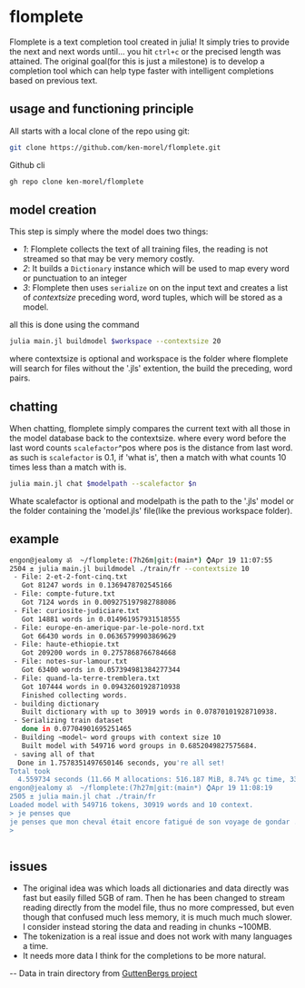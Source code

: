 # flomplete

Flomplete is a text completion tool created in julia! It simply tries to provide the next and next words until... you hit `ctrl+c` or the precised length was attained.
The original goal(for this is just a milestone) is to develop a completion tool which can help type faster with intelligent completions based on previous text.

## usage and functioning principle

All starts with a local clone of the repo using git:

```bash
git clone https://github.com/ken-morel/flomplete.git
```

Github cli

```bash
gh repo clone ken-morel/flomplete
```

## model creation

This step is simply where the model does two things:
- *1*: Flomplete collects the text of all training files, the reading is not streamed so that may be very
  memory costly.
- *2*: It builds a `Dictionary` instance which will be used to map every word or punctuation to an integer
- *3*: Flomplete then uses `serialize` on on the input text and creates a list of *contextsize* preceding word, word tuples, which will be stored as a model.

all this is done using the command

```bash
julia main.jl buildmodel $workspace --contextsize 20
```

where contextsize is optional and workspace is the folder where flomplete will search for files without the '.jls' extention, the build the preceding, word pairs.

## chatting

When chatting, flomplete simply compares the current text with all those in the model database back to the contextsize. where every word before the last word counts `scalefactor`^pos where pos is the distance from last word. as such is `scalefactor` is 0.1, if 'what is', then a match with what counts 10 times less than a match with is.

```bash
julia main.jl chat $modelpath --scalefactor $n
```

Whate scalefactor is optional and modelpath is the path to the '.jls' model or the folder containing the 'model.jls' file(like the previous workspace folder).

## example



```bash
engon@jealomy ॐ  ~/flomplete:(7h26m|git:(main*) ⌚Apr 19 11:07:55
2504 ± julia main.jl buildmodel ./train/fr --contextsize 10                                                                                                     ✖ ✹ ✭
 - File: 2-et-2-font-cinq.txt
   Got 81247 words in 0.1369478702545166
 - File: compte-future.txt
   Got 7124 words in 0.009275197982788086
 - File: curiosite-judiciare.txt
   Got 14881 words in 0.014961957931518555
 - File: europe-en-amerique-par-le-pole-nord.txt
   Got 66430 words in 0.06365799903869629
 - File: haute-ethiopie.txt
   Got 209200 words in 0.2757868766784668
 - File: notes-sur-lamour.txt
   Got 63400 words in 0.057394981384277344
 - File: quand-la-terre-tremblera.txt
   Got 107444 words in 0.09432601928710938
   Finished collecting words.
 - building dictionary
   Built dictionary with up to 30919 words in 0.07870101928710938.
 - Serializing train dataset
   done in 0.07704901695251465
 - Building ~model~ word groups with context size 10
   Built model with 549716 word groups in 0.6852049827575684.
 - saving all of that
  Done in 1.7578351497650146 seconds, you're all set!
Total took
  4.559734 seconds (11.66 M allocations: 516.187 MiB, 8.74% gc time, 33.75% compilation time)
engon@jealomy ॐ  ~/flomplete:(7h27m|git:(main*) ⌚Apr 19 11:08:19
2505 ± julia main.jl chat ./train/fr                                                                                                                            ✖ ✹ ✭
Loaded model with 549716 tokens, 30919 words and 10 context.
> je penses que
je penses que mon cheval était encore fatigué de son voyage de gondar . - - et quand tu lui donnerais la fourbure , reprit - il , tu crois que monseigneur n a pas dequoi te dédommager ? cet homme ne me dit pas qu il était envoyé par Oubié , et je venais sans le savoir d indisposer le dedjazmatch . en arrivant à l étape , le dedjazmatch me fit inviter à son repas , ainsi qu un botaniste européen , venu comme moi d adwa pour lui faire escorte . la réunion était nombreuse , et tout se
>
```
```
```

## issues

- The original idea was which loads all dictionaries and data directly was fast but easily filled 5GB of ram. Then he has been changed to stream reading directly from the model file, thus no more compressed, but even though that confused much less memory, it is much much much slower. I consider instead storing the data and reading in chunks ~100MB.
- The tokenization is a real issue and does not work with many languages a time.
- It needs more data I think for the completions to be more natural.




-- Data in train directory from [GuttenBergs project](https://gutenberg.org)

